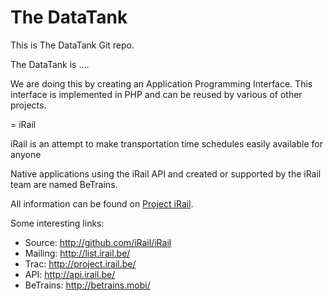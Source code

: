 # The DataTank

This is The DataTank Git repo.

The DataTank is .... 

We are doing this by creating an Application Programming Interface. This interface is implemented in PHP and can be reused by various of other projects.


= iRail

iRail is an attempt to make transportation time schedules easily available for anyone

Native applications using the iRail API and created or supported by the iRail team are named BeTrains.

All information can be found on [Project iRail](http://project.irail.be/).

Some interesting links:

  * Source: <http://github.com/iRail/iRail>
  * Mailing: <http://list.irail.be/>
  * Trac: <http://project.irail.be/>
  * API: <http://api.irail.be/>
  * BeTrains: <http://betrains.mobi/>